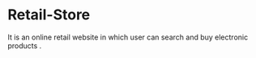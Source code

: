 # Retail-Store
It is an online retail website in which user can search and buy electronic products .
